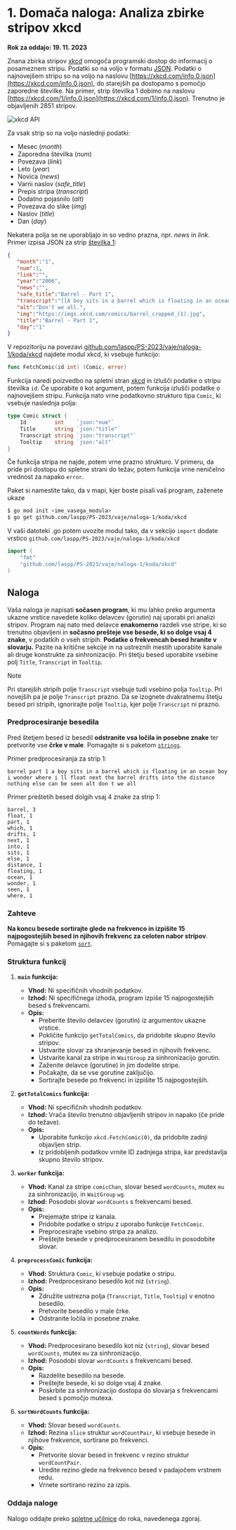 # 1. Domača naloga: Analiza zbirke stripov xkcd

**Rok za oddajo: 19. 11. 2023**

Znana zbirka stripov [xkcd](https://xkcd.com/) omogoča programski dostop do informacij o posameznem stripu. Podatki so na voljo v formatu [JSON](https://www.json.org/). Podatki o najnovejšem stripu so na voljo na naslovu [https://xkcd.com/info.0.json](https://xkcd.com/info.0.json), do starejših pa dostopamo s pomočjo zaporedne številke. Na primer, strip številka 1 dobimo na naslovu [https://xkcd.com/1/info.0.json](https://xkcd.com/1/info.0.json). Trenutno je objavljenih 2851 stripov.

![xkcd API](https://imgs.xkcd.com/comics/api.png)

Za vsak strip so na voljo naslednji podatki:
- Mesec (*month*)
- Zaporedna številka (*num*)
- Povezava (*link*) 
- Leto (*year*)
- Novica (*news*)
- Varni naslov (*safe_title*)
- Prepis stripa (*transcript*)
- Dodatno pojasnilo (*alt*)
- Povezava do slike (*img*)
- Naslov (*title*)
- Dan (*day*)

Nekatera polja se ne uporabljajo in so vedno prazna, npr. *news* in *link*. Primer izpisa JSON za strip [številka 1](https://xkcd.com/1/):
```json
{
   "month":"1",
   "num":1,
   "link":"",
   "year":"2006",
   "news":"",
   "safe_title":"Barrel - Part 1",
   "transcript":"[[A boy sits in a barrel which is floating in an ocean.]]\nBoy: I wonder where I'll float next?\n[[The barrel drifts into the distance. Nothing else can be seen.]]\n{{Alt: Don't we all.}}",
   "alt":"Don't we all.",
   "img":"https://imgs.xkcd.com/comics/barrel_cropped_(1).jpg",
   "title":"Barrel - Part 1",
   "day":"1"
}
```

V repozitoriju na povezavi [github.com/laspp/PS-2023/vaje/naloga-1/koda/xkcd](https://github.com/laspp/PS-2023/tree/main/vaje/naloga-1/koda/xkcd) najdete modul xkcd, ki vsebuje funkcijo: 
```Go
func FetchComic(id int) (Comic, error)
```
Funkcija naredi poizvedbo na spletni stran [xkcd](https://xkcd.com/) in izlušči podatke o stripu številka `id`. Če uporabite `0` kot argument, potem funkcija izlušči podatke o najnovejšem stripu. Funkcija nato vrne podatkovno strukturo tipa `Comic`, ki vsebuje naslednja polja:
```Go
type Comic struct {
	Id         int    `json:"num"`
	Title      string `json:"title"`
	Transcript string `json:"transcript"`
	Tooltip    string `json:"alt"`
}
```
Če funkcija stripa ne najde, potem vrne prazno strukturo. V primeru, da pride pri dostopu do spletne strani do težav, potem funkcija vrne neničelno vrednost za napako `error`.

Paket si namestite tako, da v mapi, kjer boste pisali vaš program, zaženete ukaze
```Bash
$ go mod init <ime_vasega_modula>
$ go get github.com/laspp/PS-2023/vaje/naloga-1/koda/xkcd
```
V vaši datoteki .go potem uvozite modul tako, da v sekcijo `import` dodate vrstico `github.com/laspp/PS-2023/vaje/naloga-1/koda/xkcd`

```Go
import (
    "fmt"
    "github.com/laspp/PS-2023/vaje/naloga-1/koda/xkcd"
)
```

## Naloga

Vaša naloga je napisati **sočasen program**, ki mu lahko preko argumenta ukazne vrstice navedete koliko delavcev (gorutin) naj uporabi pri analizi stripov. Program naj nato med delavce **enakomerno** razdeli vse stripe, ki so trenutno objavljeni in **sočasno prešteje vse besede, ki so dolge vsaj 4 znake**, v podatkih o vseh stripih. **Podatke o frekvencah besed hranite v slovarju.** Pazite na kritične sekcije in na ustreznih mestih uporabite kanale ali druge konstrukte za sinhronizacijo. Pri štetju besed uporabite vsebine polj `Title`, `Transcript` in `Tooltip`. 

> [!NOTE]
> Pri starejših stripih polje `Transcript` vsebuje tudi vsebino polja `Tooltip`. Pri novejših pa je polje `Transcript` prazno. Da se izognete dvakratnemu štetju besed pri stripih, ignorirajte polje `Tooltip`, kjer polje `Transcript` ni prazno.

### Predprocesiranje besedila

Pred štetjem besed iz besedil **odstranite vsa ločila in posebne znake** ter pretvorite vse **črke v male**. Pomagajte si s paketom [`strings`](https://pkg.go.dev/strings).

Primer predprocesiranja za strip 1:
```
barrel part 1 a boy sits in a barrel which is floating in an ocean boy i wonder where i ll float next the barrel drifts into the distance nothing else can be seen alt don t we all
```
Primer preštetih besed dolgih vsaj 4 znake za strip 1:
```
barrel, 3
float, 1
part, 1
which, 1
drifts, 1
next, 1
into, 1
sits, 1
else, 1
distance, 1
floating, 1
ocean, 1
wonder, 1
seen, 1
where, 1
```

### Zahteve

**Na koncu besede sortirajte glede na frekvenco in izpišite 15 najpogostejših besed in njihovih frekvenc za celoten nabor stripov**. Pomagajte si s paketom [`sort`](https://pkg.go.dev/sort).

### Struktura funkcij

1. **`main` funkcija:**
   - **Vhod:** Ni specifičnih vhodnih podatkov.
   - **Izhod:** Ni specifičnega izhoda, program izpiše 15 najpogostejših besed s frekvencami.
   - **Opis:** 
     - Preberite število delavcev (gorutin) iz argumentov ukazne vrstice.
     - Pokličite funkcijo `getTotalComics`, da pridobite skupno število stripov.
     - Ustvarite slovar za shranjevanje besed in njihovih frekvenc.
     - Ustvarite kanal za stripe in `WaitGroup` za sinhronizacijo gorutin.
     - Zaženite delavce (gorutine) in jim dodelite stripe.
     - Počakajte, da se vse gorutine zaključijo.
     - Sortirajte besede po frekvenci in izpišite 15 najpogostejših.

2. **`getTotalComics` funkcija:**
   - **Vhod:** Ni specifičnih vhodnih podatkov.
   - **Izhod:** Vrača število trenutno objavljenih stripov in napako (če pride do težave).
   - **Opis:**
     - Uporabite funkcijo `xkcd.FetchComic(0)`, da pridobite zadnji objavljen strip.
     - Iz pridobljenih podatkov vrnite ID zadnjega stripa, kar predstavlja skupno število stripov.

3. **`worker` funkcija:**
   - **Vhod:** Kanal za stripe `comicChan`, slovar besed `wordCounts`, mutex `mu` za sinhronizacijo, in `WaitGroup` `wg`.
   - **Izhod:** Posodobi slovar `wordCounts` s frekvencami besed.
   - **Opis:** 
     - Prejemajte stripe iz kanala.
     - Pridobite podatke o stripu z uporabo funkcije `FetchComic`.
     - Preprocesirajte vsebino stripa za analizo.
     - Preštejte besede v predprocesiranem besedilu in posodobite slovar.

4. **`preprocessComic` funkcija:**
   - **Vhod:** Struktura `Comic`, ki vsebuje podatke o stripu.
   - **Izhod:** Predprocesirano besedilo kot niz (`string`).
   - **Opis:** 
     - Združite ustrezna polja (`Transcript`, `Title`, `Tooltip`) v enotno besedilo.
     - Pretvorite besedilo v male črke.
     - Odstranite ločila in posebne znake.

5. **`countWords` funkcija:**
   - **Vhod:** Predprocesirano besedilo kot niz (`string`), slovar besed `wordCounts`, mutex `mu` za sinhronizacijo.
   - **Izhod:** Posodobi slovar `wordCounts` s frekvencami besed.
   - **Opis:** 
     - Razdelite besedilo na besede.
     - Preštejte besede, ki so dolge vsaj 4 znake.
     - Poskrbite za sinhronizacijo dostopa do slovarja s frekvencami besed s pomočjo mutexa.

6. **`sortWordCounts` funkcija:**
   - **Vhod:** Slovar besed `wordCounts`.
   - **Izhod:** Rezina `slice` struktur `wordCountPair`, ki vsebuje besede in njihove frekvence, sortirane po frekvenci.
   - **Opis:** 
     - Pretvorite slovar besed in frekvenc v rezino struktur `wordCountPair`.
     - Uredite rezino glede na frekvenco besed v padajočem vrstnem redu.
     - Vrnete sortirano rezino za izpis.

### Oddaja naloge

Nalogo oddajte preko [spletne učilnice](https://ucilnica.fri.uni-lj.si/mod/assign/view.php?id=37715) do roka, navedenega zgoraj.


